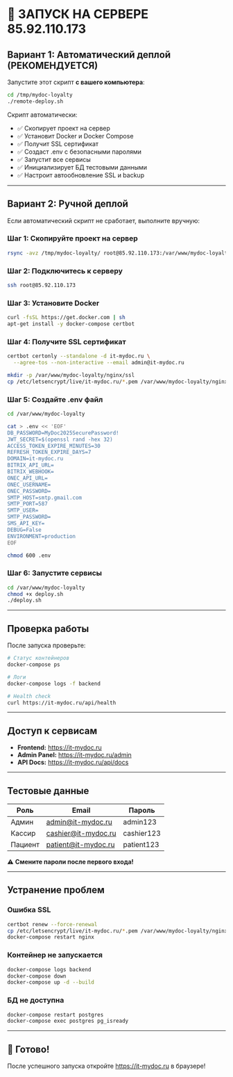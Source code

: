 # 🚀 ЗАПУСК НА СЕРВЕРЕ 85.92.110.173

## Вариант 1: Автоматический деплой (РЕКОМЕНДУЕТСЯ)

Запустите этот скрипт **с вашего компьютера**:

```bash
cd /tmp/mydoc-loyalty
./remote-deploy.sh
```

Скрипт автоматически:
- ✅ Скопирует проект на сервер
- ✅ Установит Docker и Docker Compose
- ✅ Получит SSL сертификат
- ✅ Создаст .env с безопасными паролями
- ✅ Запустит все сервисы
- ✅ Инициализирует БД тестовыми данными
- ✅ Настроит автообновление SSL и backup

---

## Вариант 2: Ручной деплой

Если автоматический скрипт не сработает, выполните вручную:

### Шаг 1: Скопируйте проект на сервер

```bash
rsync -avz /tmp/mydoc-loyalty/ root@85.92.110.173:/var/www/mydoc-loyalty/
```

### Шаг 2: Подключитесь к серверу

```bash
ssh root@85.92.110.173
```

### Шаг 3: Установите Docker

```bash
curl -fsSL https://get.docker.com | sh
apt-get install -y docker-compose certbot
```

### Шаг 4: Получите SSL сертификат

```bash
certbot certonly --standalone -d it-mydoc.ru \
  --agree-tos --non-interactive --email admin@it-mydoc.ru

mkdir -p /var/www/mydoc-loyalty/nginx/ssl
cp /etc/letsencrypt/live/it-mydoc.ru/*.pem /var/www/mydoc-loyalty/nginx/ssl/
```

### Шаг 5: Создайте .env файл

```bash
cd /var/www/mydoc-loyalty

cat > .env << 'EOF'
DB_PASSWORD=MyDoc2025SecurePassword!
JWT_SECRET=$(openssl rand -hex 32)
ACCESS_TOKEN_EXPIRE_MINUTES=30
REFRESH_TOKEN_EXPIRE_DAYS=7
DOMAIN=it-mydoc.ru
BITRIX_API_URL=
BITRIX_WEBHOOK=
ONEC_API_URL=
ONEC_USERNAME=
ONEC_PASSWORD=
SMTP_HOST=smtp.gmail.com
SMTP_PORT=587
SMTP_USER=
SMTP_PASSWORD=
SMS_API_KEY=
DEBUG=False
ENVIRONMENT=production
EOF

chmod 600 .env
```

### Шаг 6: Запустите сервисы

```bash
cd /var/www/mydoc-loyalty
chmod +x deploy.sh
./deploy.sh
```

---

## Проверка работы

После запуска проверьте:

```bash
# Статус контейнеров
docker-compose ps

# Логи
docker-compose logs -f backend

# Health check
curl https://it-mydoc.ru/api/health
```

---

## Доступ к сервисам

- **Frontend:** https://it-mydoc.ru
- **Admin Panel:** https://it-mydoc.ru/admin
- **API Docs:** https://it-mydoc.ru/api/docs

---

## Тестовые данные

| Роль | Email | Пароль |
|------|-------|--------|
| Админ | admin@it-mydoc.ru | admin123 |
| Кассир | cashier@it-mydoc.ru | cashier123 |
| Пациент | patient@it-mydoc.ru | patient123 |

⚠️ **Смените пароли после первого входа!**

---

## Устранение проблем

### Ошибка SSL
```bash
certbot renew --force-renewal
cp /etc/letsencrypt/live/it-mydoc.ru/*.pem /var/www/mydoc-loyalty/nginx/ssl/
docker-compose restart nginx
```

### Контейнер не запускается
```bash
docker-compose logs backend
docker-compose down
docker-compose up -d --build
```

### БД не доступна
```bash
docker-compose restart postgres
docker-compose exec postgres pg_isready
```

---

## 🎉 Готово!

После успешного запуска откройте https://it-mydoc.ru в браузере!
